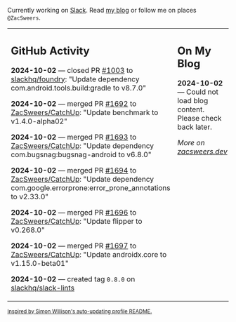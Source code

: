 Currently working on [Slack](https://slack.com/). Read [my blog](https://zacsweers.dev/) or follow me on places `@ZacSweers`.

<table><tr><td valign="top" width="60%">

## GitHub Activity
<!-- githubActivity starts -->
**2024-10-02** — closed PR [#1003](https://github.com/slackhq/foundry/pull/1003) to [slackhq/foundry](https://github.com/slackhq/foundry): "Update dependency com.android.tools.build:gradle to v8.7.0"

**2024-10-02** — merged PR [#1692](https://github.com/ZacSweers/CatchUp/pull/1692) to [ZacSweers/CatchUp](https://github.com/ZacSweers/CatchUp): "Update benchmark to v1.4.0-alpha02"

**2024-10-02** — merged PR [#1693](https://github.com/ZacSweers/CatchUp/pull/1693) to [ZacSweers/CatchUp](https://github.com/ZacSweers/CatchUp): "Update dependency com.bugsnag:bugsnag-android to v6.8.0"

**2024-10-02** — merged PR [#1694](https://github.com/ZacSweers/CatchUp/pull/1694) to [ZacSweers/CatchUp](https://github.com/ZacSweers/CatchUp): "Update dependency com.google.errorprone:error_prone_annotations to v2.33.0"

**2024-10-02** — merged PR [#1696](https://github.com/ZacSweers/CatchUp/pull/1696) to [ZacSweers/CatchUp](https://github.com/ZacSweers/CatchUp): "Update flipper to v0.268.0"

**2024-10-02** — merged PR [#1697](https://github.com/ZacSweers/CatchUp/pull/1697) to [ZacSweers/CatchUp](https://github.com/ZacSweers/CatchUp): "Update androidx.core to v1.15.0-beta01"

**2024-10-02** — created tag `0.8.0` on [slackhq/slack-lints](https://github.com/slackhq/slack-lints)
<!-- githubActivity ends -->
</td><td valign="top" width="40%">

## On My Blog
<!-- blog starts -->
**2024-10-02** — Could not load blog content. Please check back later.
<!-- blog ends -->
_More on [zacsweers.dev](https://zacsweers.dev/)_
</td></tr></table>

<sub><a href="https://simonwillison.net/2020/Jul/10/self-updating-profile-readme/">Inspired by Simon Willison's auto-updating profile README.</a></sub>